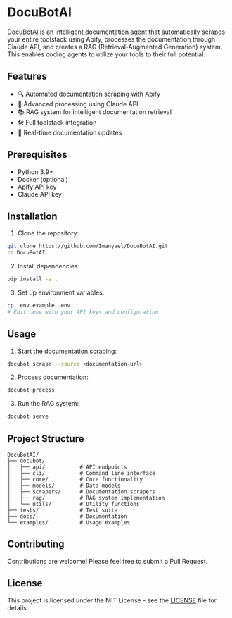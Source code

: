 # DocuBotAI

DocuBotAI is an intelligent documentation agent that automatically scrapes your entire toolstack using Apify, processes the documentation through Claude API, and creates a RAG (Retrieval-Augmented Generation) system. This enables coding agents to utilize your tools to their full potential.

## Features

- 🔍 Automated documentation scraping with Apify
- 🤖 Advanced processing using Claude API
- 📚 RAG system for intelligent documentation retrieval
- 🛠️ Full toolstack integration
- 🔄 Real-time documentation updates

## Prerequisites

- Python 3.9+
- Docker (optional)
- Apify API key
- Claude API key

## Installation

1. Clone the repository:
```bash
git clone https://github.com/Imanyael/DocuBotAI.git
cd DocuBotAI
```

2. Install dependencies:
```bash
pip install -e .
```

3. Set up environment variables:
```bash
cp .env.example .env
# Edit .env with your API keys and configuration
```

## Usage

1. Start the documentation scraping:
```bash
docubot scrape --source <documentation-url>
```

2. Process documentation:
```bash
docubot process
```

3. Run the RAG system:
```bash
docubot serve
```

## Project Structure

```
DocuBotAI/
├── docubot/
│   ├── api/           # API endpoints
│   ├── cli/           # Command line interface
│   ├── core/          # Core functionality
│   ├── models/        # Data models
│   ├── scrapers/      # Documentation scrapers
│   ├── rag/           # RAG system implementation
│   └── utils/         # Utility functions
├── tests/             # Test suite
├── docs/              # Documentation
└── examples/          # Usage examples
```

## Contributing

Contributions are welcome! Please feel free to submit a Pull Request.

## License

This project is licensed under the MIT License - see the [LICENSE](LICENSE) file for details.
